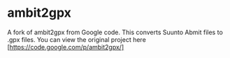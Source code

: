 ambit2gpx
=========

A fork of ambit2gpx from Google code. This converts Suunto Abmit files to .gpx files. You can view the original project here [https://code.google.com/p/ambit2gpx/]

